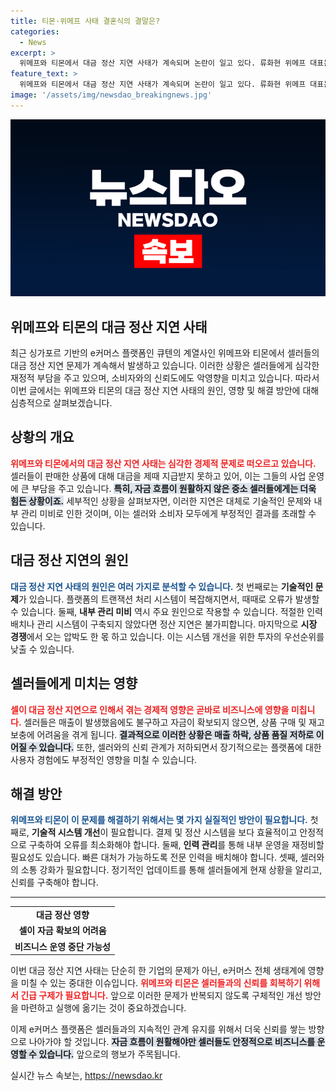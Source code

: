 ```yaml
---
title: 티몬·위메프 사태 결혼식의 결말은?
categories:
  - News
excerpt: >
  위메프와 티몬에서 대금 정산 지연 사태가 계속되며 논란이 일고 있다. 류화현 위메프 대표는 문제 해결을 위한 결단을 내릴 것이라 밝히며 상황은 더욱 주목받고 있다! 클릭해서 자세히 알아보세요!
feature_text: >
  위메프와 티몬에서 대금 정산 지연 사태가 계속되며 논란이 일고 있다. 류화현 위메프 대표는 문제 해결을 위한 결단을 내릴 것이라 밝히며 상황은 더욱 주목받고 있다! 클릭해서 자세히 알아보세요!
image: '/assets/img/newsdao_breakingnews.jpg'
---
```


<p><img src="/assets/img/newsdao_breakingnews.jpg" alt="bookingtag 속보" /></p>

<h2>위메프와 티몬의 대금 정산 지연 사태</h2>

<p data-ke-size="size16">최근 싱가포르 기반의 e커머스 플랫폼인 큐텐의 계열사인 위메프와 티몬에서 셀러들의 대금 정산 지연 문제가 계속해서 발생하고 있습니다. 이러한 상황은 셀러들에게 심각한 재정적 부담을 주고 있으며, 소비자와의 신뢰도에도 악영향을 미치고 있습니다. 따라서 이번 글에서는 위메프와 티몬의 대금 정산 지연 사태의 원인, 영향 및 해결 방안에 대해 심층적으로 살펴보겠습니다.</p>

<h2 data-ke-size="size26">상황의 개요</h2>

<p data-ke-size="size16"><b><span style="color: #ee2323;">위메프와 티몬에서의 대금 정산 지연 사태는 심각한 경제적 문제로 떠오르고 있습니다.</span></b> 셀러들이 판매한 상품에 대해 대금을 제때 지급받지 못하고 있어, 이는 그들의 사업 운영에 큰 부담을 주고 있습니다. <b><span style="background-color: #21538527;">특히, 자금 흐름이 원활하지 않은 중소 셀러들에게는 더욱 힘든 상황이죠.</span></b>  세부적인 상황을 살펴보자면, 이러한 지연은 대체로 기술적인 문제와 내부 관리 미비로 인한 것이며, 이는 셀러와 소비자 모두에게 부정적인 결과를 초래할 수 있습니다.</p>

<h2 data-ke-size="size26">대금 정산 지연의 원인</h2>

<p data-ke-size="size16"><b><span style="color: #1a5490;">대금 정산 지연 사태의 원인은 여러 가지로 분석할 수 있습니다.</span></b> 첫 번째로는 <b>기술적인 문제</b>가 있습니다. 플랫폼의 트랜잭션 처리 시스템이 복잡해지면서, 때때로 오류가 발생할 수 있습니다. 둘째, <b>내부 관리 미비</b> 역시 주요 원인으로 작용할 수 있습니다. 적절한 인력 배치나 관리 시스템이 구축되지 않았다면 정산 지연은 불가피합니다. 마지막으로 <b>시장 경쟁</b>에서 오는 압박도 한 몫 하고 있습니다. 이는 시스템 개선을 위한 투자의 우선순위를 낮출 수 있습니다.</p>

<h2 data-ke-size="size26">셀러들에게 미치는 영향</h2>

<p data-ke-size="size16"><b><span style="color: #ee2323;">셀이 대금 정산 지연으로 인해서 겪는 경제적 영향은 곧바로 비즈니스에 영향을 미칩니다.</span></b> 셀러들은 매출이 발생했음에도 불구하고 자금이 확보되지 않으면, 상품 구매 및 재고 보충에 어려움을 겪게 됩니다. <b><span style="background-color: #21538527;">결과적으로 이러한 상황은 매출 하락, 상품 품질 저하로 이어질 수 있습니다.</span></b> 또한, 셀러와의 신뢰 관계가 저하되면서 장기적으로는 플랫폼에 대한 사용자 경험에도 부정적인 영향을 미칠 수 있습니다.</p>

<h2 data-ke-size="size26">해결 방안</h2>

<p data-ke-size="size16"><b><span style="color: #1a5490;">위메프와 티몬이 이 문제를 해결하기 위해서는 몇 가지 실질적인 방안이 필요합니다.</span></b> 첫째로, <b>기술적 시스템 개선</b>이 필요합니다. 결제 및 정산 시스템을 보다 효율적이고 안정적으로 구축하여 오류를 최소화해야 합니다. 둘째, <b>인력 관리</b>를 통해 내부 운영을 재정비할 필요성도 있습니다. 빠른 대처가 가능하도록 전문 인력을 배치해야 합니다. 셋째, 셀러와의 소통 강화가 필요합니다. 정기적인 업데이트를 통해 셀러들에게 현재 상황을 알리고, 신뢰를 구축해야 합니다.</p>

<hr>

<table>
  <tr>
    <td style="text-align: center; height: 17px;"><b>대금 정산 영향</b></td>
  </tr>
  <tr>
    <td style="text-align: center; height: 17px;"><b>셀이 자금 확보의 어려움</b></td>
  </tr>
  <tr>
    <td style="text-align: center; height: 17px;"><b>비즈니스 운영 중단 가능성</b></td>
  </tr>
</table>

<p data-ke-size="size16">이번 대금 정산 지연 사태는 단순히 한 기업의 문제가 아닌, e커머스 전체 생태계에 영향을 미칠 수 있는 중대한 이슈입니다. <b><span style="color: #ee2323;">위메프와 티몬은 셀러들과의 신뢰를 회복하기 위해서 긴급 구제가 필요합니다.</span></b> 앞으로 이러한 문제가 반복되지 않도록 구체적인 개선 방안을 마련하고 실행에 옮기는 것이 중요하겠습니다.</p>

<p data-ke-size="size16">이제 e커머스 플랫폼은 셀러들과의 지속적인 관계 유지를 위해서 더욱 신뢰를 쌓는 방향으로 나아가야 할 것입니다. <b><span style="background-color: #21538527;">자금 흐름이 원활해야만 셀러들도 안정적으로 비즈니스를 운영할 수 있습니다.</span></b> 앞으로의 행보가 주목됩니다.</p>
실시간 뉴스 속보는, <a href="https://newsdao.kr" rel="dofollow">https://newsdao.kr</a>


